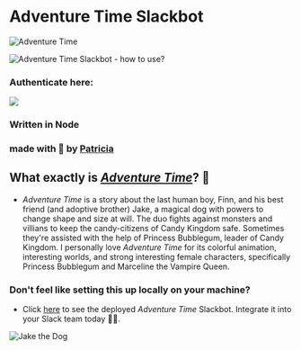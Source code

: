# Adventure Time Slackbot

![Adventure Time](https://media.giphy.com/media/IYjiu6ntwXzhe/giphy.gif?response_id=591d48e8abc0d8c8936a9d35)

![Adventure Time Slackbot - how to use?](./slackbot-gif.gif)

### Authenticate here:

[<img src="https://platform.slack-edge.com/img/add_to_slack@2x.png">](
https://slack.com/oauth/authorize?scope=commands+team%3Aread&client_id=2152907430.128598200694)

### Written in Node
### made with 💜 by [Patricia](http://www.twitter.com/patricia_arbona)

## What exactly is [_Adventure Time_](http://adventuretime.wikia.com/wiki/Adventure_Time_with_Finn_and_Jake_Wiki)? 🤔
- _Adventure Time_ is a story about the last human boy, Finn, and his best friend (and adoptive brother) Jake, a magical dog with powers to change shape and size at will. The duo fights against monsters and villians to keep the candy-citizens of Candy Kingdom safe. Sometimes they're assisted with the help of Princess Bubblegum, leader of Candy Kingdom. I personally love _Adventure Time_ for its colorful animation, interesting worlds, and strong interesting female characters, specifically Princess Bubblegum and Marceline the Vampire Queen.



### Don't feel like setting this up locally on your machine?
- Click [here](www.patriciaarbona.com/adventure-time) to see the deployed _Adventure Time_ Slackbot. Integrate it into your Slack team today 👌🏼.


![Jake the Dog](https://media.giphy.com/media/eeDarGFPiZxyE/giphy.gif?response_id=591d4524d9e3362bd6e6b70c)
